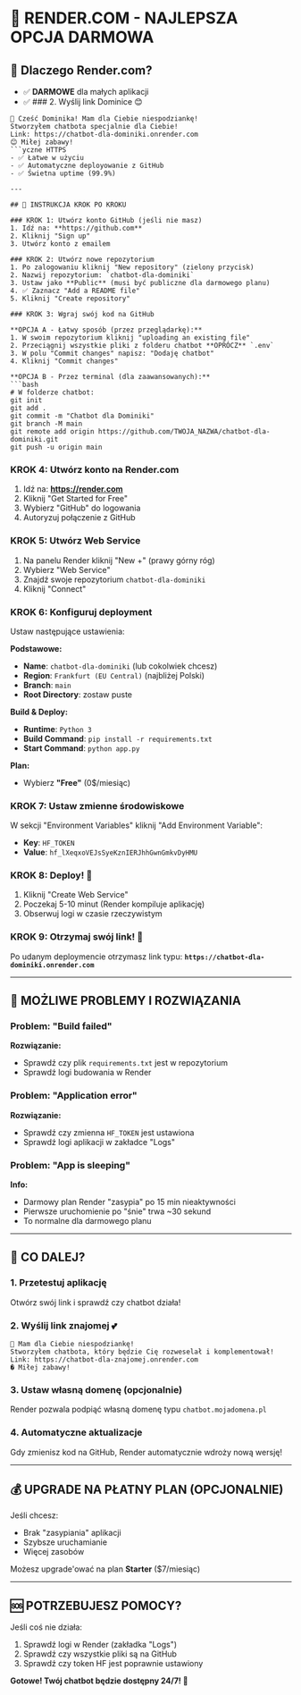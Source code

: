# 🌟 RENDER.COM - NAJLEPSZA OPCJA DARMOWA

## 🎯 Dlaczego Render.com?
- ✅ **DARMOWE** dla małych aplikacji
- ✅ ### 2. Wyślij link Dominice 😊
```
🤖 Cześć Dominika! Mam dla Ciebie niespodziankę!
Stworzyłem chatbota specjalnie dla Ciebie!
Link: https://chatbot-dla-dominiki.onrender.com
😊 Miłej zabawy!
```yczne HTTPS
- ✅ Łatwe w użyciu
- ✅ Automatyczne deployowanie z GitHub
- ✅ Świetna uptime (99.9%)

---

## 🚀 INSTRUKCJA KROK PO KROKU

### KROK 1: Utwórz konto GitHub (jeśli nie masz)
1. Idź na: **https://github.com**
2. Kliknij "Sign up"
3. Utwórz konto z emailem

### KROK 2: Utwórz nowe repozytorium
1. Po zalogowaniu kliknij "New repository" (zielony przycisk)
2. Nazwij repozytorium: `chatbot-dla-dominiki`
3. Ustaw jako **Public** (musi być publiczne dla darmowego planu)
4. ✅ Zaznacz "Add a README file"
5. Kliknij "Create repository"

### KROK 3: Wgraj swój kod na GitHub

**OPCJA A - Łatwy sposób (przez przeglądarkę):**
1. W swoim repozytorium kliknij "uploading an existing file"
2. Przeciągnij wszystkie pliki z folderu chatbot **OPRÓCZ** `.env`
3. W polu "Commit changes" napisz: "Dodaję chatbot"
4. Kliknij "Commit changes"

**OPCJA B - Przez terminal (dla zaawansowanych):**
```bash
# W folderze chatbot:
git init
git add .
git commit -m "Chatbot dla Dominiki"
git branch -M main
git remote add origin https://github.com/TWOJA_NAZWA/chatbot-dla-dominiki.git
git push -u origin main
```

### KROK 4: Utwórz konto na Render.com
1. Idź na: **https://render.com**
2. Kliknij "Get Started for Free"
3. Wybierz "GitHub" do logowania
4. Autoryzuj połączenie z GitHub

### KROK 5: Utwórz Web Service
1. Na panelu Render kliknij "New +" (prawy górny róg)
2. Wybierz "Web Service"
3. Znajdź swoje repozytorium `chatbot-dla-dominiki`
4. Kliknij "Connect"

### KROK 6: Konfiguruj deployment
Ustaw następujące ustawienia:

**Podstawowe:**
- **Name**: `chatbot-dla-dominiki` (lub cokolwiek chcesz)
- **Region**: `Frankfurt (EU Central)` (najbliżej Polski)
- **Branch**: `main`
- **Root Directory**: zostaw puste

**Build & Deploy:**
- **Runtime**: `Python 3`
- **Build Command**: `pip install -r requirements.txt`
- **Start Command**: `python app.py`

**Plan:**
- Wybierz **"Free"** (0$/miesiąc)

### KROK 7: Ustaw zmienne środowiskowe
W sekcji "Environment Variables" kliknij "Add Environment Variable":

- **Key**: `HF_TOKEN`
- **Value**: `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`

### KROK 8: Deploy! 🚀
1. Kliknij "Create Web Service"
2. Poczekaj 5-10 minut (Render kompiluje aplikację)
3. Obserwuj logi w czasie rzeczywistym

### KROK 9: Otrzymaj swój link! 🎉
Po udanym deploymencie otrzymasz link typu:
**`https://chatbot-dla-dominiki.onrender.com`**

---

## 🔧 MOŻLIWE PROBLEMY I ROZWIĄZANIA

### Problem: "Build failed"
**Rozwiązanie:**
- Sprawdź czy plik `requirements.txt` jest w repozytorium
- Sprawdź logi budowania w Render

### Problem: "Application error"
**Rozwiązanie:**
- Sprawdź czy zmienna `HF_TOKEN` jest ustawiona
- Sprawdź logi aplikacji w zakładce "Logs"

### Problem: "App is sleeping"
**Info:** 
- Darmowy plan Render "zasypia" po 15 min nieaktywności
- Pierwsze uruchomienie po "śnie" trwa ~30 sekund
- To normalne dla darmowego planu

---

## 🌟 CO DALEJ?

### 1. Przetestuj aplikację
Otwórz swój link i sprawdź czy chatbot działa!

### 2. Wyślij link znajomej 💕
```
🤖 Mam dla Ciebie niespodziankę!
Stworzyłem chatbota, który będzie Cię rozweselał i komplementował!
Link: https://chatbot-dla-znajomej.onrender.com
� Miłej zabawy!
```

### 3. Ustaw własną domenę (opcjonalnie)
Render pozwala podpiąć własną domenę typu `chatbot.mojadomena.pl`

### 4. Automatyczne aktualizacje
Gdy zmienisz kod na GitHub, Render automatycznie wdroży nową wersję!

---

## 💰 UPGRADE NA PŁATNY PLAN (OPCJONALNIE)

Jeśli chcesz:
- Brak "zasypiania" aplikacji
- Szybsze uruchamianie
- Więcej zasobów

Możesz upgrade'ować na plan **Starter** ($7/miesiąc)

---

## 🆘 POTRZEBUJESZ POMOCY?

Jeśli coś nie działa:
1. Sprawdź logi w Render (zakładka "Logs")
2. Sprawdź czy wszystkie pliki są na GitHub
3. Sprawdź czy token HF jest poprawnie ustawiony

**Gotowe! Twój chatbot będzie dostępny 24/7! 🎉**
